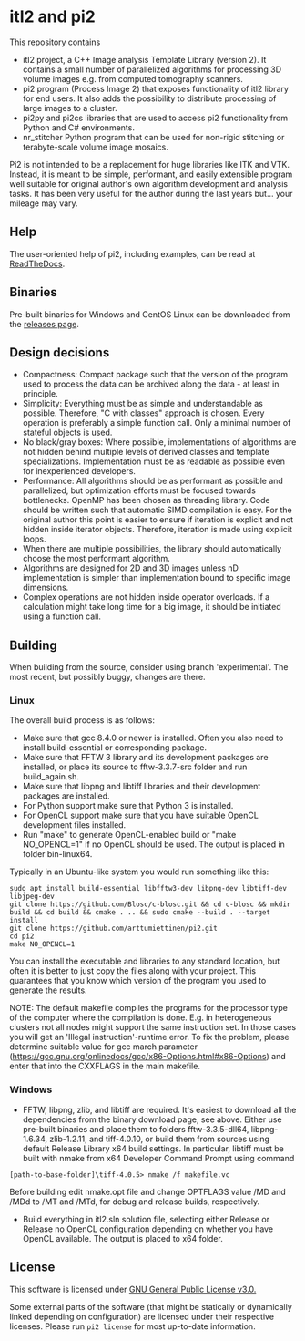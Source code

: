 
# itl2 and pi2

This repository contains
* itl2 project, a C++ Image analysis Template Library (version 2). It contains a small number of parallelized algorithms for processing 3D volume images e.g. from computed tomography scanners.
* pi2 program (Process Image 2) that exposes functionality of itl2 library for end users. It also adds the possibility to distribute processing of large images to a cluster.
* pi2py and pi2cs libraries that are used to access pi2 functionality from Python and C# environments.
* nr_stitcher Python program that can be used for non-rigid stitching or terabyte-scale volume image mosaics.

Pi2 is not intended to be a replacement for huge libraries like ITK and VTK. Instead, it is meant to be simple, performant, and easily extensible program well suitable for original author's own algorithm development and analysis tasks. It has been very useful for the author during the last years but... your mileage may vary.


## Help

The user-oriented help of pi2, including examples, can be read at [ReadTheDocs](https://pi2-docs.readthedocs.io/en/latest/).


## Binaries

Pre-built binaries for Windows and CentOS Linux can be downloaded from the [releases page](https://github.com/arttumiettinen/pi2/releases).


## Design decisions

* Compactness: Compact package such that the version of the program used to process the data can be archived along the data - at least in principle.
* Simplicity: Everything must be as simple and understandable as possible. Therefore, "C with classes" approach is chosen. Every operation is preferably a simple function call. Only a minimal number of stateful objects is used.
* No black/gray boxes: Where possible, implementations of algorithms are not hidden behind multiple levels of derived classes and template specializations. Implementation must be as readable as possible even for inexperienced developers.
* Performance: All algorithms should be as performant as possible and parallelized, but optimization efforts must be focused towards bottlenecks. OpenMP has been chosen as threading library. Code should be written such that automatic SIMD compilation is easy. For the original author this point is easier to ensure if iteration is explicit and not hidden inside iterator objects. Therefore, iteration is made using explicit loops.
* When there are multiple possibilities, the library should automatically choose the most performant algorithm.
* Algorithms are designed for 2D and 3D images unless nD implementation is simpler than implementation bound to specific image dimensions.
* Complex operations are not hidden inside operator overloads. If a calculation might take long time for a big image, it should be initiated using a function call.



## Building

When building from the source, consider using branch 'experimental'. The most recent, but possibly buggy, changes are there.

### Linux

The overall build process is as follows:
* Make sure that gcc 8.4.0 or newer is installed. Often you also need to install build-essential or corresponding package.
* Make sure that FFTW 3 library and its development packages are installed, or place its source to fftw-3.3.7-src folder and run build_again.sh.
* Make sure that libpng and libtiff libraries and their development packages are installed.
* For Python support make sure that Python 3 is installed.
* For OpenCL support make sure that you have suitable OpenCL development files installed.
* Run "make" to generate OpenCL-enabled build or "make NO_OPENCL=1" if no OpenCL should be used. The output is placed in folder bin-linux64.

Typically in an Ubuntu-like system you would run something like this:
```
sudo apt install build-essential libfftw3-dev libpng-dev libtiff-dev libjpeg-dev 
git clone https://github.com/Blosc/c-blosc.git && cd c-blosc && mkdir build && cd build && cmake . .. && sudo cmake --build . --target install 
git clone https://github.com/arttumiettinen/pi2.git
cd pi2
make NO_OPENCL=1
```

You can install the executable and libraries to any standard location, but often it is better to just copy the files along with your project. This guarantees that you know which version of the program you used to generate the results.

NOTE: The default makefile compiles the programs for the processor type of the computer where the compilation is done. E.g. in heterogeneous clusters not all nodes might support the same instruction set.
In those cases you will get an 'Illegal instruction'-runtime error. To fix the problem, please determine suitable value for gcc march parameter (https://gcc.gnu.org/onlinedocs/gcc/x86-Options.html#x86-Options) and enter that into the CXXFLAGS in the main makefile.


### Windows

* FFTW, libpng, zlib, and libtiff are required. It's easiest to download all the dependencies from the binary download page, see above. Either use pre-built binaries and place them to folders fftw-3.3.5-dll64, libpng-1.6.34, zlib-1.2.11, and tiff-4.0.10, or build them from sources using default Release Library x64 build settings. In particular, libtiff must be built with nmake from x64 Developer Command Prompt using command
```
[path-to-base-folder]\tiff-4.0.5> nmake /f makefile.vc
```
Before building edit nmake.opt file and change OPTFLAGS value /MD and /MDd to /MT and /MTd, for debug and release builds, respectively.
* Build everything in itl2.sln solution file, selecting either Release or Release no OpenCL configuration depending on whether you have OpenCL available. The output is placed to x64 folder.


## License

This software is licensed under [GNU General Public License v3.0.](LICENSE.txt)

Some external parts of the software (that might be statically or dynamically linked depending on configuration) are licensed under their respective licenses. Please run `pi2 license` for most up-to-date information.

